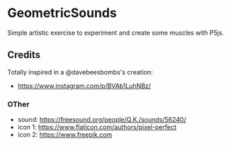 # GeometricSounds

Simple artistic exercise to experiment and create some muscles with P5js.

## Credits

Totally inspired in a @davebeesbombs's creation:

- https://www.instagram.com/p/BVAb1LuhNBz/

### OTher

- sound: https://freesound.org/people/Q.K./sounds/56240/
- icon 1: https://www.flaticon.com/authors/pixel-perfect
- icon 2: https://www.freepik.com
